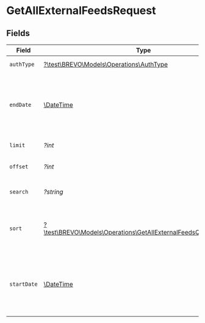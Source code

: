 # GetAllExternalFeedsRequest


## Fields

| Field                                                                                                                                                    | Type                                                                                                                                                     | Required                                                                                                                                                 | Description                                                                                                                                              |
| -------------------------------------------------------------------------------------------------------------------------------------------------------- | -------------------------------------------------------------------------------------------------------------------------------------------------------- | -------------------------------------------------------------------------------------------------------------------------------------------------------- | -------------------------------------------------------------------------------------------------------------------------------------------------------- |
| `authType`                                                                                                                                               | [?\test\BREVO\Models\Operations\AuthType](../../Models/Operations/AuthType.md)                                                                           | :heavy_minus_sign:                                                                                                                                       | Filter the records by `authType` of the feed.                                                                                                            |
| `endDate`                                                                                                                                                | [\DateTime](https://www.php.net/manual/en/class.datetime.php)                                                                                            | :heavy_minus_sign:                                                                                                                                       | Mandatory if `startDate` is used. Ending date (YYYY-MM-DD) till which you want to fetch the list. Maximum time period that can be selected is one month. |
| `limit`                                                                                                                                                  | *?int*                                                                                                                                                   | :heavy_minus_sign:                                                                                                                                       | Number of documents returned per page.                                                                                                                   |
| `offset`                                                                                                                                                 | *?int*                                                                                                                                                   | :heavy_minus_sign:                                                                                                                                       | Index of the first document on the page.                                                                                                                 |
| `search`                                                                                                                                                 | *?string*                                                                                                                                                | :heavy_minus_sign:                                                                                                                                       | Can be used to filter records by search keyword on feed name                                                                                             |
| `sort`                                                                                                                                                   | [?\test\BREVO\Models\Operations\GetAllExternalFeedsQueryParamSort](../../Models/Operations/GetAllExternalFeedsQueryParamSort.md)                         | :heavy_minus_sign:                                                                                                                                       | Sort the results in the ascending/descending order of record creation. Default order is **descending** if `sort` is not passed.                          |
| `startDate`                                                                                                                                              | [\DateTime](https://www.php.net/manual/en/class.datetime.php)                                                                                            | :heavy_minus_sign:                                                                                                                                       | Mandatory if `endDate` is used. Starting date (YYYY-MM-DD) from which you want to fetch the list. Can be maximum 30 days older than current date.        |